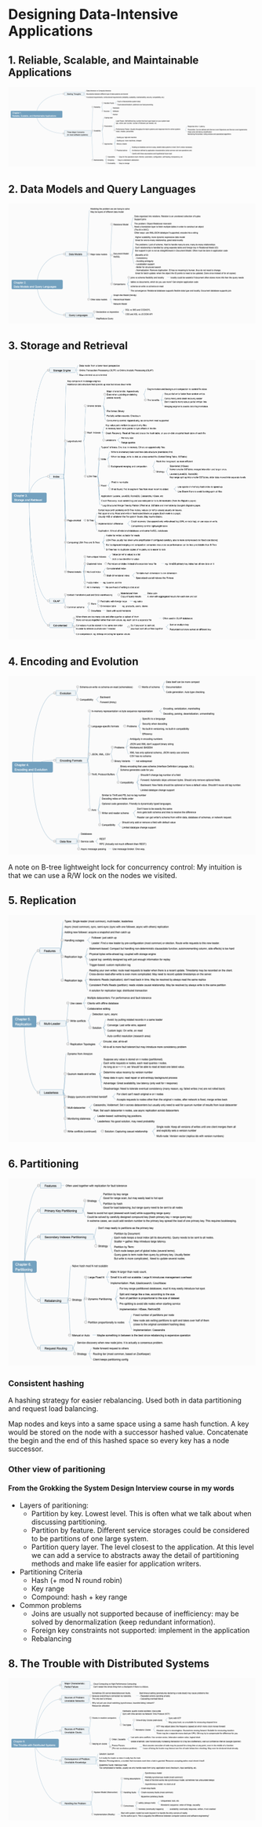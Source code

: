 # Designing Data-Intensive Applications

## 1. Reliable, Scalable, and Maintainable Applications
![1. Reliable, Scalable, and Maintainable Applications](./assets/Chapter+1.+_Reliable,+Scalable,+and+Maintainable+Applications.png)

## 2. Data Models and Query Languages
![2. Data Models and Query Languages](./assets/Chapter+2.+_Data+Models+and+Query+Languages.png)

## 3. Storage and Retrieval
![3. Storage and Retrieval](./assets/Chapter+3._Storage+and+Retrieval.png)

## 4. Encoding and Evolution
![4. Encoding and Evolution](./assets/Chapter+4._Encoding+and+Evolution.png)

A note on B-tree lightweight lock for concurrency control: My intuition is that we can use a R/W lock on the nodes we visited.

## 5. Replication
![5. Replication](./assets/Chapter+5._Replication.png)

## 6. Partitioning
![6. Partitioning](./assets/Chapter+6._Partitioning.png)

### Consistent hashing

A hashing strategy for easier rebalancing. Used both in data partitioning and request load balancing.

Map nodes and keys into a same space using a same hash function. A key would be stored on the node with a successor hashed value. Concatenate the begin and the end of this hashed space so every key has a node successor.


### Other view of paritioning

#### From the Grokking the System Design Interview course in my words

- Layers of paritioning:
  - Partition by key. Lowest level. This is often what we talk about when discussing partitioning.
  - Partition by feature. Different service storages could be considered to be partitions of one large system.
  - Partition query layer. The level closest to the application. At this level we can add a service to abstracts away the detail of partitioning methods and make life easier for application writers.
- Partitioning Criteria
  - Hash (+ mod N round robin)
  - Key range
  - Compound: hash + key range
- Common problems
  - Joins are usually not supported because of inefficiency: may be solved by denormalization (keep redundant information).
  - Foreign key constraints not supported: implement in the application
  - Rebalancing


## 8. The Trouble with Distributed Systems

![8. The Trouble with Distributed Systems](./assets/Chapter+8.+_The+Trouble+with+Distributed+Systems.png)